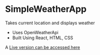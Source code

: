 <h1>SimpleWeatherApp</h1>

Takes current location and displays weather 
<ul>
    <li> Uses OpenWeatherApi </li>
    <li> Built Using React, HTML, CSS </li>
</ul>

<p>A <a href="https://simpleweatherapphersh.netlify.app/">Live version can be accessed here </a></p>
     
    
